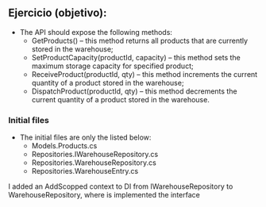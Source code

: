 ## Ejercicio (objetivo):

- The API should expose the following methods:
  - GetProducts() – this method returns all products that are currently stored in the warehouse;
  - SetProductCapacity(productId, capacity) – this method sets the maximum storage capacity for specified product;
  - ReceiveProduct(productId, qty) – this method increments the current quantity of a product stored in the warehouse;
  - DispatchProduct(productId, qty) – this method decrements the current quantity of a product stored in the warehouse.

### Initial files
- The initial files are only the listed below:
  - Models.Products.cs
  - Repositories.IWarehouseRepository.cs
  - Repositories.WarehouseRepository.cs
  - Repositories.WarehouseEntry.cs

I added an AddScopped context to DI from IWarehouseRepository to WarehouseRepository, where is implemented the interface